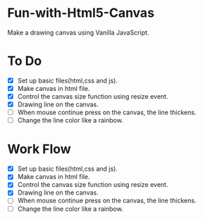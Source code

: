 # Fun-with-Html5-Canvas

Make a drawing canvas using Vanilla JavaScript.

# To Do

- [x] Set up basic files(html,css and js).
- [x] Make canvas in html file.
- [x] Control the canvas size function using resize event.
- [x] Drawing line on the canvas.
- [ ] When mouse continue press on the canvas, the line thickens.
- [ ] Change the line color like a rainbow.

# Work Flow

- [x] Set up basic files(html,css and js).
- [x] Make canvas in html file.
- [x] Control the canvas size function using resize event.
- [x] Drawing line on the canvas.
- [ ] When mouse continue press on the canvas, the line thickens.
- [ ] Change the line color like a rainbow.
